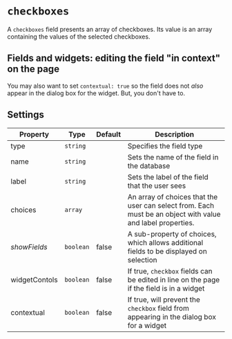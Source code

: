 # `checkboxes`

A `checkboxes` field presents an array of checkboxes. Its value is an array containing the values of the selected checkboxes.


## Fields and widgets: editing the field "in context" on the page

You may also want to set `contextual: true` so the field does not *also* appear in the dialog box for the widget. But, you don't have to.

## Settings

|  Property | Type   | Default | Description | 
|---|---|---|---|
| type | `string` | | Specifies the field type |
| name | `string` | | Sets the name of the field in the database |
| label | `string` | | Sets the label of the field that the user sees |
| choices | `array` |  | An array of choices that the user can select from. Each must be an object with value and label properties. |  
| *showFields* | `boolean` | false | A sub-property of choices, which allows additional fields to be displayed on selection |
| widgetContols | `boolean` | false | If true, `checkbox` fields can be edited in line on the page if the field is in a widget |
| contextual | `boolean` | false | If true, will prevent the `checkbox` field from appearing in the dialog box for a widget |

